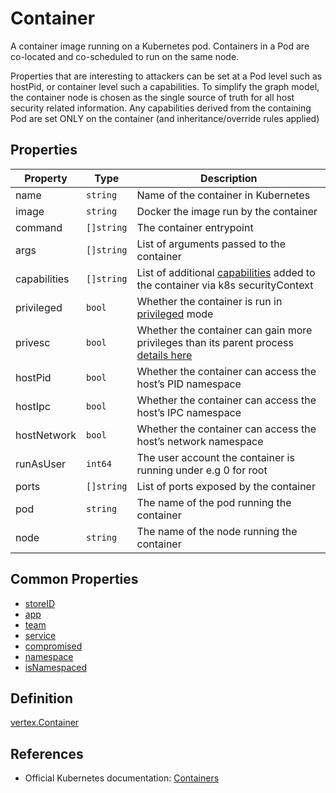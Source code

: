 # Container

A container image running on a Kubernetes pod. Containers in a Pod are co-located and co-scheduled to run on the same node.

Properties that are interesting to attackers can be set at a Pod level such as hostPid, or container level such a capabilities. To simplify the graph model, the container node is chosen as the single source of truth for all host security related information. Any capabilities derived from the containing Pod are set ONLY on the container (and inheritance/override rules applied)

## Properties

| Property            | Type      | Description |
| ----------------| --------- |----------------------------------------|
| name | `string` |  Name of the container in Kubernetes | 
| image | `string` |  Docker the image run by the container | 
| command | `[]string` |  The container entrypoint| 
| args | `[]string` |  List of arguments passed to the container | 
| capabilities | `[]string` |  List of additional [capabilities](https://kubernetes.io/docs/tasks/configure-pod-container/security-context/#set-capabilities-for-a-container) added to the container via k8s securityContext | 
| privileged | `bool` |  Whether the container is run in [privileged](https://kubernetes.io/docs/reference/generated/kubernetes-api/v1.26/#podsecuritycontext-v1-core) mode | 
| privesc | `bool` | Whether the container can gain more privileges than its parent process [details here](https://kubernetes.io/docs/reference/generated/kubernetes-api/v1.26/#podsecuritycontext-v1-core) | 
| hostPid | `bool` |  Whether the container can access the host’s PID namespace | 
| hostIpc | `bool` |  Whether the container can access the host’s IPC namespace | 
| hostNetwork | `bool` |  Whether the container can access the host’s network namespace| 
| runAsUser | `int64` |  The user account the container is running under e.g 0 for root | 
| ports | `[]string` |  List of ports exposed by the container | 
| pod | `string` |  The name of the pod running the container | 
| node | `string` |  The name of the node running the container | 

## Common Properties

+ [storeID](./common.md#store-information)
+ [app](./common.md#ownership-information)
+ [team](./common.md#ownership-information)
+ [service](./common.md#ownership-information)
+ [compromised](./common.md#risk-information)
+ [namespace](./common.md#namespace-information)
+ [isNamespaced](./common.md#namespace-information)

## Definition

[vertex.Container](https://github.com/DataDog/KubeHound/tree/main/pkg/kubehound/models/graph/container.go)

## References

+ Official Kubernetes documentation: [Containers](https://kubernetes.io/docs/concepts/containers/)
